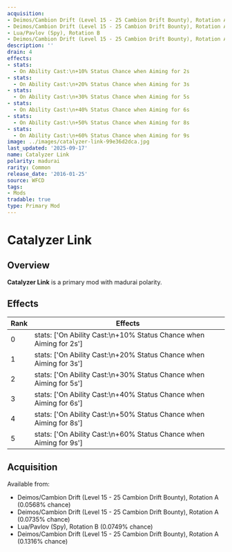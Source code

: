 ```yaml
---
acquisition:
- Deimos/Cambion Drift (Level 15 - 25 Cambion Drift Bounty), Rotation A
- Deimos/Cambion Drift (Level 15 - 25 Cambion Drift Bounty), Rotation A
- Lua/Pavlov (Spy), Rotation B
- Deimos/Cambion Drift (Level 15 - 25 Cambion Drift Bounty), Rotation A
description: ''
drain: 4
effects:
- stats:
  - On Ability Cast:\n+10% Status Chance when Aiming for 2s
- stats:
  - On Ability Cast:\n+20% Status Chance when Aiming for 3s
- stats:
  - On Ability Cast:\n+30% Status Chance when Aiming for 5s
- stats:
  - On Ability Cast:\n+40% Status Chance when Aiming for 6s
- stats:
  - On Ability Cast:\n+50% Status Chance when Aiming for 8s
- stats:
  - On Ability Cast:\n+60% Status Chance when Aiming for 9s
image: ../images/catalyzer-link-99e36d2dca.jpg
last_updated: '2025-09-17'
name: Catalyzer Link
polarity: madurai
rarity: Common
release_date: '2016-01-25'
source: WFCD
tags:
- Mods
tradable: true
type: Primary Mod
---
```


# Catalyzer Link

## Overview

**Catalyzer Link** is a primary mod with madurai polarity.

## Effects

| Rank | Effects |
|------|----------|
| 0 | stats: ['On Ability Cast:\\n+10% Status Chance when Aiming for 2s'] |
| 1 | stats: ['On Ability Cast:\\n+20% Status Chance when Aiming for 3s'] |
| 2 | stats: ['On Ability Cast:\\n+30% Status Chance when Aiming for 5s'] |
| 3 | stats: ['On Ability Cast:\\n+40% Status Chance when Aiming for 6s'] |
| 4 | stats: ['On Ability Cast:\\n+50% Status Chance when Aiming for 8s'] |
| 5 | stats: ['On Ability Cast:\\n+60% Status Chance when Aiming for 9s'] |

## Acquisition

Available from:
- Deimos/Cambion Drift (Level 15 - 25 Cambion Drift Bounty), Rotation A (0.0568% chance)
- Deimos/Cambion Drift (Level 15 - 25 Cambion Drift Bounty), Rotation A (0.0735% chance)
- Lua/Pavlov (Spy), Rotation B (0.0749% chance)
- Deimos/Cambion Drift (Level 15 - 25 Cambion Drift Bounty), Rotation A (0.1316% chance)

